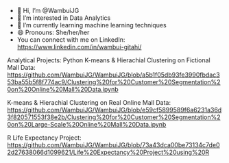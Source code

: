 - 👋 Hi, I’m @WambuiJG
- 👀 I’m interested in Data Analytics 
- 🌱 I’m currently learning machine learning techniques
- 😄 Pronouns: She/her/her
- You can connect with me on LinkedIn: https://www.linkedin.com/in/wambui-gitahi/

Analytical Projects:
Python
K-means & Hierachial Clustering on Fictional Mall Data: https://github.com/WambuiJG/WambuiJG/blob/a5b1f05db93fe3990fbdac353ba55b5f8f774ac9/Clustering%20for%20Customer%20Segmentation%20on%20Online%20Mall%20Data.ipynb

K-means & Hierachial Clustering on Real Online Mall Data: 
https://github.com/WambuiJG/WambuiJG/blob/e59cf5899589f6a6231a36d3f820571553f38e2b/Clustering%20for%20Customer%20Segmentation%20on%20Large-Scale%20Online%20Mall%20Data.ipynb

R
Life Expectancy Project: https://github.com/WambuiJG/WambuiJG/blob/73a43dca00be73134c7de02d27638066d1099621/Life%20Expectancy%20Project%20using%20R
